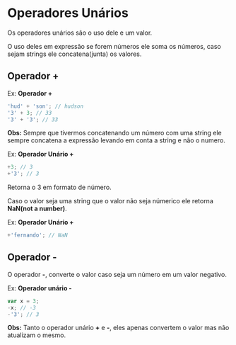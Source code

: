 # Operadores Unários
Os operadores unários são o uso dele e um valor.

O uso deles em expressão se forem números ele soma os números, caso sejam strings ele concatena(junta) os valores.

## Operador +

Ex: **Operador +**
```javascript
'hud' + 'son'; // hudson
'3' + 3; // 33
'3' + '3'; // 33
```

**Obs:** Sempre que tivermos concatenando um número com uma string ele sempre concatena a expressão levando em conta a string e não o numero.

Ex: **Operador Unário +**
```javascript
+3; // 3
+'3'; // 3 
```
Retorna o 3 em formato de número.

Caso o valor seja uma string que o valor não seja númerico ele retorna **NaN(not a number)**.

Ex: **Operador Unário +**
```javascript
+'fernando'; // NaN
```

## Operador -
O operador **-**, converte o valor caso seja um número em um valor negativo.

Ex: **Operador unário -**
```javascript
var x = 3;
-x; // -3
-'3'; // 3
```

**Obs:** Tanto o operador unário **+** e **-**, eles apenas convertem o valor mas não atualizam o mesmo.